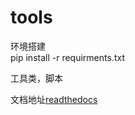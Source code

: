 # tools
环境搭建  
pip install -r requirments.txt  

工具类，脚本  

文档地址[readthedocs](https://tools-yuanjh6.readthedocs.io/zh/latest/)  


